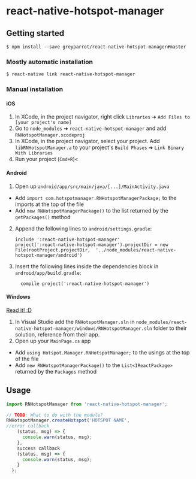 
# react-native-hotspot-manager

## Getting started

`$ npm install --save greyparrot/react-native-hotspot-manager#master`

### Mostly automatic installation

`$ react-native link react-native-hotspot-manager`

### Manual installation


#### iOS

1. In XCode, in the project navigator, right click `Libraries` ➜ `Add Files to [your project's name]`
2. Go to `node_modules` ➜ `react-native-hotspot-manager` and add `RNHotspotManager.xcodeproj`
3. In XCode, in the project navigator, select your project. Add `libRNHotspotManager.a` to your project's `Build Phases` ➜ `Link Binary With Libraries`
4. Run your project (`Cmd+R`)<

#### Android

1. Open up `android/app/src/main/java/[...]/MainActivity.java`
  - Add `import com.hotspotmanager.RNHotspotManagerPackage;` to the imports at the top of the file
  - Add `new RNHotspotManagerPackage()` to the list returned by the `getPackages()` method
2. Append the following lines to `android/settings.gradle`:
  	```
  	include ':react-native-hotspot-manager'
  	project(':react-native-hotspot-manager').projectDir = new File(rootProject.projectDir, 	'../node_modules/react-native-hotspot-manager/android')
  	```
3. Insert the following lines inside the dependencies block in `android/app/build.gradle`:
  	```
      compile project(':react-native-hotspot-manager')
  	```

#### Windows
[Read it! :D](https://github.com/ReactWindows/react-native)

1. In Visual Studio add the `RNHotspotManager.sln` in `node_modules/react-native-hotspot-manager/windows/RNHotspotManager.sln` folder to their solution, reference from their app.
2. Open up your `MainPage.cs` app
  - Add `using Hotspot.Manager.RNHotspotManager;` to the usings at the top of the file
  - Add `new RNHotspotManagerPackage()` to the `List<IReactPackage>` returned by the `Packages` method


## Usage
```javascript
import RNHotspotManager from 'react-native-hotspot-manager';

// TODO: What to do with the module?
RNHotspotManager.createHotspot('HOTSPOT NAME',
//error callback
    (status, msg) => {
      console.warn(status, msg);
    },
    success callback
    (status, msg) => {
      console.warn(status, msg);
    }
  );
```
   
